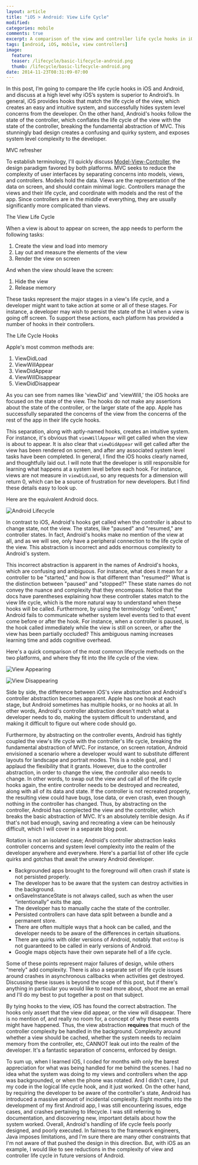 ```yaml
---
layout: article
title: "iOS > Android: View Life Cycle"
modified:
categories: mobile
comments: true
excerpt: A comparison of the view and controller life cycle hooks in iOS and Android.
tags: [android, iOS, mobile, view controllers]
image:
  feature:
  teaser: /lifecycle/basic-lifecycle-android.png
  thumb: /lifecycle/basic-lifecycle-android.png
date: 2014-11-23T08:31:09-07:00
---
```


 In this post, I’m going to compare the life cycle hooks in iOS and Android, and discuss at a high level why iOS’s system is superior to Android’s.  In general, iOS provides hooks that match the life cycle of the view, which creates an easy and intuitive system, and successfully hides system level concerns from the developer. On the other hand, Android's hooks follow the state of the controller, which conflates the life cycle of the view with the state of the controller, breaking the fundamental abstraction of MVC.  This stunningly bad design creates a confusing and quirky system, and exposes system level complexity to the developer.  

MVC refresher
  
To establish terminology, I'll quickly discuss [Model-View-Controller](http://en.wikipedia.org/wiki/Model%E2%80%93view%E2%80%93controller), the design paradigm favored by both platforms.   MVC seeks to reduce the complexity of user interfaces by separating concerns into models, views, and controllers.  Models hold the data.  Views are the representation of the data on screen, and should contain minimal logic.  Controllers manage the views and their life cycle, and coordinate with models and the rest of the app.  Since controllers are in the middle of everything, they are usually significantly more complicated than views. 

The View Life Cycle

When a view is about to appear on screen, the app needs to perform the following tasks:

1. Create the view and load into memory
2. Lay out and measure the elements of the view
3. Render the view on screen

And when the view should leave the screen:

1. Hide the view
2. Release memory

These tasks represent the major stages in a view's life cycle, and a developer might want to take action at some or all of these stages. For instance, a developer may wish to persist the state of the UI when a view is going off screen.  To support these actions, each platform has provided a number of hooks in their controllers. 

The Life Cycle Hooks

Apple's most common methods are:

1. ViewDidLoad
2. ViewWillAppear
3. ViewDidAppear
4. ViewWillDisappear
5. ViewDidDisappear

As you can see from names like 'viewDid' and 'viewWill,' the iOS hooks are focused on the state of the view.  The hooks do not make any assertions about the state of the controller, or the larger state of the app.  Apple has successfully separated the concerns of the view from the concerns of the rest of the app in their life cycle hooks.  

This separation, along with aptly-named hooks, creates an intuitive system. For instance, it's obvious that `viewWillAppear` will get called when the view is about to appear.  It is also clear that `viewDidAppear` will get called after the view has been rendered on screen, and after any associated system level tasks have been completed.  In general, I find the iOS hooks clearly named, and thoughtfully laid out. I will note that the developer is still responsible for learning what happens at a system level before each hook.   For instance, views are not measure in `viewDidLoad`, so any requests for a dimension will return 0, which can be a source of frustration for new developers.  But I find these details easy to look up.  

Here are the equivalent Android docs.  

![Android Lifecycle](/images/lifecycle/basic-lifecycle-android.png)

In contrast to iOS, Android's hooks get called when the *controller* is about to change state, not the view.  The states, like "paused" and "resumed," are controller states.  In fact, Android's hooks make no mention of the view at all, and as we will see, only have a peripheral connection to the life cycle of the view.  This abstraction is incorrect and adds enormous complexity to Android's system.  

This incorrect abstraction is apparent in the names of Android's hooks, which are confusing and ambiguous.  For instance, what does it mean for a controller to be "started," and how is that different than "resumed?"  What is the distinction between "paused" and "stopped?"  These state names do not convey the nuance and complexity that they encompass.  Notice that the docs have parentheses explaining how these controller states match to the view life cycle, which is the more natural way to understand when these hooks will be called.  Furthermore, by using the terminology "onEvent," Android fails to communicate whether system level events tied to that event come before or after the hook. For instance, when a controller is paused, is the hook called immediately while the view is still on screen, or after the view has been partially occluded? This ambiguous naming increases learning time and adds cognitive overhead.  

Here's a quick comparison of the most common lifecycle methods on the two platforms, and where they fit into the life cycle of the view.  

![View Appearing](/images/lifecycle/view-controller-appear.png)

![View Disappearing](/images/lifecycle/view-controller-disappear.png)

Side by side, the difference between iOS's view abstraction and Android's controller abstraction becomes apparent.  Apple has one hook at each stage, but Android sometimes has multiple hooks, or no hooks at all.  In other words, Android's controller abstraction doesn't match what a developer needs to do, making the system difficult to understand, and making it difficult to figure out where code should go.  
 
Furthermore, by abstracting on the controller events, Android has tightly coupled the view's life cycle with the controller's life cycle, breaking the fundamental abstraction of MVC.  For instance, on screen rotation, Android envisioned a scenario where a developer would want to substitute different layouts for landscape and portrait modes.  This is a noble goal, and I applaud the flexibility that it grants.  However, due to the controller abstraction, in order to change the view, the *controller* also needs to change.  In other words, to swap out the view and call all of the life cycle hooks again, the entire controller needs to be destroyed and recreated, along with all of its data and state.  If the controller is not recreated properly, the resulting view could have bugs, lose data, or even crash, even though nothing in the controller has changed.  Thus, by abstracting on the controller, Android has complected the view and the controller, which breaks the basic abstraction of MVC.  It's an absolutely terrible design.  As if that's not bad enough, saving and recreating a view can be heinously difficult, which I will cover in a separate blog post.  

Rotation is not an isolated case; Android's controller abstraction leaks controller concerns and system level complexity into the realm of the developer anywhere and everywhere.  Here's a partial list of other life cycle quirks and gotchas that await the unwary Android developer.  

- Backgrounded apps brought to the foreground will often crash if state is not persisted properly.  
- The developer has to be aware that the system can destroy activities in the background. 
- onSaveInstanceState is not always called, such as when the user “intentionally” exits the app.
- The developer has to manually cache the state of the controller.
- Persisted controllers can have data split between a bundle and a permanent store.  
- There are often multiple ways that a hook can be called, and the developer needs to be aware of the differences in certain situations. 
- There are quirks with older versions of Android, notably that `onStop` is not guaranteed to be called in early versions of Android.
- Google maps objects have their own separate hell of a life cycle.  

Some of these points represent major failures of design, while others "merely" add complexity.  There is also a separate set of life cycle issues around crashes in asynchronous callbacks when activities get destroyed.  Discussing these issues is beyond the scope of this post, but if there's anything in particular you would like to read more about, shoot me an email and I'll do my best to put together a post on that subject.  

By tying hooks to the view, iOS has found the correct abstraction.  The hooks only assert that the view did appear, or the view will disappear.  There is no mention of, and really no room for, a concept of why these events might have happened.  Thus, the view abstraction **requires** that much of the controller complexity be handled in the background.  Complexity around whether a view should be cached, whether the system needs to reclaim memory from the controller, etc, CANNOT leak out into the realm of the developer.  It's a fantastic separation of concerns, enforced by design.  

To sum up, when I learned iOS, I coded for months with only the barest appreciation for what was being handled for me behind the scenes.  I had no idea what the system was doing to my views and controllers when the app was backgrounded, or when the phone was rotated.  And I didn't care, I put my code in the logical life cycle hook, and it just worked.  On the other hand, by requiring the developer to be aware of the controller's state, Android has introduced a massive amount of incidental complexity.  Eight months into the development of my first Android app, I was still encountering issues, edge cases, and crashes pertaining to lifecycle. I was still referring to documentation, and discovering new, important details about how the system worked. Overall, Android's handling of life cycle feels poorly designed, and poorly executed.  In fairness to the framework engineers, Java imposes limitations, and I'm sure there are many other constraints that I'm not aware of that pushed the design in this direction.  But, with iOS as an example, I would like to see reductions in the complexity of view and controller life cycle in future versions of Android.  